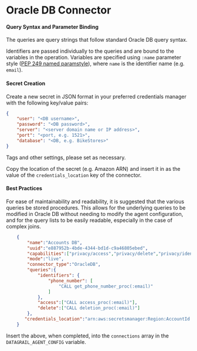 # Oracle DB Connector

#### Query Syntax and Parameter Binding
The queries are query strings that follow standard Oracle DB query syntax. 

Identifiers are passed individually to the queries and are bound to the variables in the operation. Variables are specified using `:name` parameter style ([PEP 249 named paramstyle](https://peps.python.org/pep-0249/#paramstyle)), where `name` is the identifier name (e.g. `email`).

#### Secret Creation

Create a new secret in JSON format in your preferred credentials manager with the following key/value pairs:
```json
{
    "user": "<DB username>",
    "password": "<DB password>",
    "server": "<server domain name or IP address>",
    "port": "<port, e.g. 1521>",
    "database": "<DB, e.g. BikeStores>"
}
```
Tags and other settings, please set as necessary.

Copy the location of the secret (e.g. Amazon ARN) and insert it in as the value of the `credentials_location` key of the connector.

#### Best Practices
For ease of maintainability and readability, it is suggested that the various queries be stored procedures. This allows for the underlying queries to be modified in Oracle DB without needing to modify the agent configuration, and for the query lists to be easily readable, especially in the case of complex joins.
```json
    {
        "name":"Accounts DB",
        "uuid":"e887952b-4bde-4344-bd1d-c9a46805ebed",
        "capabilities":["privacy/access","privacy/delete","privacy/identifiers"],
        "mode":"live",
        "connector_type":"OracleDB",
        "queries":{
            "identifiers": {
                "phone_number": [
                    "CALL get_phone_number_proc(:email)"
                ]
            },
            "access":["CALL access_proc(:email)"],
            "delete":["CALL deletion_proc(:email)"]
        },
       "credentials_location":"arn:aws:secretsmanager:Region:AccountId:secret:datagrail.postgres"
    }
```
Insert the above, when completed, into the `connections` array in the `DATAGRAIL_AGENT_CONFIG` variable.

